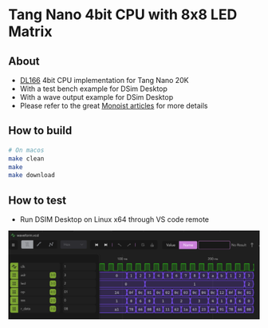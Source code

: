 # Tang Nano 4bit CPU with 8x8 LED Matrix

## About

* [DL166](https://github.com/imaoca/dl166) 4bit CPU implementation for Tang Nano 20K
* With a test bench example for DSim Desktop
* With a wave output example for DSim Desktop
* Please refer to the great [Monoist articles](https://monoist.itmedia.co.jp/mn/series/33743/) for more details


## How to build

```bash
# On macos
make clean
make
make download
```

## How to test

* Run DSIM Desktop on Linux x64 through VS code remote

![wave](./wave.png)
